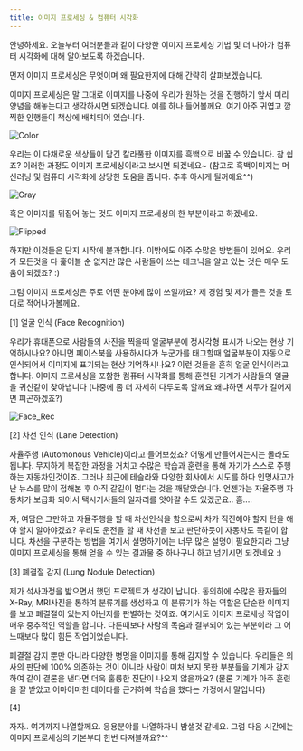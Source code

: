 ```yaml
---
title: 이미지 프로세싱 & 컴퓨터 시각화
---
```


안녕하세요. 오늘부터 여러분들과 같이 다양한 이미지 프로세싱 기법 및 더 나아가 컴퓨터 시각화에 대해 알아보도록 하겠습니다. 

먼저 이미지 프로세싱은 무엇이며 왜 필요한지에 대해 간략히 살펴보겠습니다.

이미지 프로세싱은 말 그대로 이미지를 나중에 우리가 원하는 것을 진행하기 앞서 미리 양념을 해놓는다고 생각하시면 되겠습니다. 예를 하나 들어볼께요. 여기 아주 귀엽고 깜찍한 인행들이 책상에 배치되어 있습니다.

![Color](/emerald/img/dolls_color.png "Color")    
 
 우리는 이 다채로운 색상들이 담긴 칼라풀한 이미지를 흑백으로 바꿀 수 있습니다. 참 쉽죠? 이러한 과정도 이미지 프로세싱이라고 보시면 되겠네요~ (참고로 흑백이미지는 머신러닝 및 컴퓨터 시각화에 상당한 도움을 줍니다. 추후 아시게 될꺼에요^^)
 
 ![Gray](/emerald/img/dolls_gray.png "Gray")

혹은 이미지를 뒤집어 놓는 것도 이미지 프로세싱의 한 부분이라고 하겠네요.

![Flipped](/emerald/img/flipped.png "Flipped")

하지만 이것들은 단지 시작에 불과합니다. 이밖에도 아주 수많은 방법들이 있어요. 우리가 모든것을 다 훑어볼 순 없지만 많은 사람들이 쓰는 테크닉을 알고 있는 것은 매우 도움이 되겠죠? :)

그럼 이미지 프로세싱은 주로 어떤 분야에 많이 쓰일까요? 제 경험 및 제가 들은 것을 토대로 적어나가볼께요. 

[1] 얼굴 인식 (Face Recognition)

우리가 휴대폰으로 사람들의 사진을 찍을때 얼굴부분에 정사각형 표시가 나오는 현상 기억하시나요? 아니면 페이스북을 사용하시다가 누군가를 태그할때 얼굴부분이 자동으로 인식되어서 이미지에 표기되는 현상 기억하시나요? 이런 것들을 흔히 얼굴 인식이라고 합니다. 이미지 프로세싱을 포함한 컴퓨터 시각화를 통해 훈련된 기계가 사람들의 얼굴을 귀신같이 찾아냅니다 (나중에 좀 더 자세히 다루도록 할께요 왜냐하면 서두가 길어지면 피곤하겠죠?)

![Face_Rec](/emerald/img/face_recog.png "Face_Rec")

[2] 차선 인식 (Lane Detection)

자율주행 (Automonous Vehicle)이라고 들어보셨죠? 어떻게 만들어지는지는 몰라도 됩니다. 무지하게 복잡한 과정을 거치고 수많은 학습과 훈련을 통해 자기가 스스로 주행하는 자동차인것이죠. 그러나 최근에 테슬라와 다양한 회사에서 시도를 하다 인명사고가 난 뉴스를 많이 접해본 후 아직 갈길이 멀다는 것을 깨달았습니다. 언젠가는 자율주행 자동차가 보급화 되어서 택시기사들의 일자리를 앗아갈 수도 있겠군요.. 흠....

자, 여담은 그만하고 자율주행을 할 때 차선인식을 함으로써 차가 직진해야 할지 턴을 해야 할지 알아야겠죠? 우리도 운전을 할 때 차선을 보고 판단하듯이 자동차도 똑같이 합니다. 차선을 구분하는 방법을 여기서 설명하기에는 너무 많은 설명이 필요한지라 그냥 이미지 프로세싱을 통해 얻을 수 있는 결과물 중 하나구나 하고 넘기시면 되겠네요 :)

[3] 폐결절 감지 (Lung Nodule Detection) 

제가 석사과정을 밟으면서 했던 프로젝트가 생각이 납니다. 동의하에 수많은 환자들의 X-Ray, MRI사진을 통하여 분류기를 생성하고 이 분류기가 하는 역할은 단순한 이미지를 보고 폐결절이 있는지 아닌지를 판별하는 것이죠. 여기서도 이미지 프로세싱 작업이 매우 중추적인 역할을 합니다. 다른때보다 사람의 목숨과 결부되어 있는 부분이라 그 어느때보다 많이 힘든 작업이었습니다.

폐결절 감지 뿐만 아니라 다양한 병명을 이미지를 통해 감지할 수 있습니다. 우리들은 의사의 판단에 100% 의존하는 것이 아니라 사람이 미처 보지 못한 부분들을 기계가 감지하여 같이 결론을 낸다면 더욱 훌륭한 진단이 나오지 않을까요? (물론 기계가 아주 훈련을 잘 받았고 어마어마한 데이타를 근거하여 학습을 했다는 가정에서 말입니다)

[4]


자자.. 여기까지 나열할께요. 응용분야를 나열하자니 밤샐것 같네요. 그럼 다음 시간에는 이미지 프로세싱의 기본부터 한번 다져볼까요?^^

